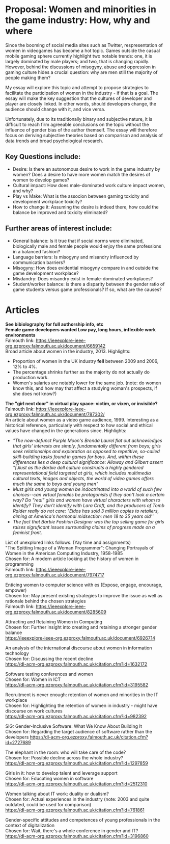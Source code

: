 # Proposal: Women and minorities in the game industry: How, why and where
Since the booming of social media sites such as Twitter, respresentation of women in videogames has become a hot topic. Games outside the casual mobile gaming sphere currently highlight two notable trends: one, it is largely dominated by male players; and two, that is changing rapidly. However, behind the discussions of misogyny, abuse and oppression in gaming culture hides a crucial question: why are men still the majority of people making them?  

My essay will explore this topic and attempt to propose strategies to facilitate the participation of women in the industry - if that is a goal. The essay will make the key suggestion that the cultures of developer and player are closely linked. In other words, should developers change, the audience should change with it, and vice versa.  

Unfortunately, due to its traditionally binary and subjective nature, it is difficult to reach firm agreeable conclusions on the topic without the influence of gender bias of the author themself. The essay will therefore focus on deriving subjective theories based on comparison and analysis of data trends and broad psychological research.  

## Key Questions include:  
* Desire: Is there an autonomous desire to work in the game industry by women? Does a desire to have more women match the desires of women to develop games?  
* Cultural impact: How does male-dominated work culture impact women, and why?  
* Play vs Make: What is the associon between gaming toxicity and development workplace toxicity?  
* How to change it: Assuming the desire is indeed there, how could the balance be improved and toxicity eliminated?  

## Further areas of interest include:
* General balance: Is it true that if social norms were eliminated, biologically male and female people would enjoy the same professions in a balanced fashion?  
* Language barriers: Is misogyny and misandry influenced by communication barriers?  
* Misogyny: How does evidential misogyny compare in and outside the game development workplace?  
* Misdandry: Does misandry exist in female-dominated workplaces?  
* Student/worker balance: is there a disparity between the gender ratio of game students versus game professionals? If so, what are the causes?  

# Articles
**See bibiolography for full authorship info, etc**  
**Female game developers wanted Low pay, long hours, inflexible work environments**  
Falmouth link: https://ieeexplore-ieee-org.ezproxy.falmouth.ac.uk/document/6659142  
Broad article about women in the industry, 2013. Highlights:  
* Proportion of women in the UK industry **fell** between 2009 and 2006, 12% to 4%.  
* The percentage shrinks further as the majority do not actually do production work.  
* Women's salaries are notably lower for the same job. (note: do women know this, and how may that affect a studying woman's prospects, if she does not know?)  

**The "girl next door" in virtual play space: victim, or vixen, or invisible?**  
Falmouth link: https://ieeexplore-ieee-org.ezproxy.falmouth.ac.uk/document/787302/  
An article about women as a video game audience, 1999. Interesting as a historical reference, particularly with respect to how social and ethical values have changed in the generations since. Highlights:  
* *"The now-defunct Purple Moon's Brenda Laurel flat out acknowledges that girls' interests are simply, fundamentally different from boys; girls seek relationships and exploration as opposed to repetitive, so-called skill-building tasks found in games for boys. And, withm these differences lies a deep cultural significance: Alloway and Gilbert assert "[Jlust as the Barbie doll culture constructs a highly gendered representational field targeted at girls, which includes multimedia cultural texts, images and objects, the world of video games offers much the same to boys and young men"*  
* *Must girls and young women be indoctrinated into a world of such few choices--can virtual females be protagonists if they don't look a certain way? Do "real" girls and women have virtual characters with whom to identify? They don't identify with Lara Croft, and the producers of Tomb Raider really do not care: "Eidos has sold 3 million copies to retailers, aiming at America's hormonal midsection: men 18 to 35 years old''*  
* *The fact that Barbie Fashion Designer was the top selling game for girls raises sigruficant issues surrounding claims of progress made on a feminist front.*  

List of unexplored links follows. (Yay time and assignments)  
"The Spitting Image of a Woman Programmer": Changing Portrayals of Women in the American Computing Industry, 1958-1985  
Chosen for: A modern article looking at the history of women in programming  
Falmouth link: https://ieeexplore-ieee-org.ezproxy.falmouth.ac.uk/document/7974717  

Enticing women to computer science with es (Expose, engage, encourage, empower)  
Chosen for: May present existing strategies to improve the issue as well as rationale behind the chosen strategies  
Falmouth link: https://ieeexplore-ieee-org.ezproxy.falmouth.ac.uk/document/8285609  

Attracting and Retaining Women in Computing  
Chosen for: Further insight into creating and retaining a stronger gender balance  
https://ieeexplore-ieee-org.ezproxy.falmouth.ac.uk/document/6926714  

An analysis of the international discourse about women in information technology  
Chosen for: Discussing the recent decline  
https://dl-acm-org.ezproxy.falmouth.ac.uk/citation.cfm?id=1632172  

Software testing conferences and women  
Chosen for: Women in ICT  
https://dl-acm-org.ezproxy.falmouth.ac.uk/citation.cfm?id=3195582  

Recruitment is never enough: retention of women and minorities in the IT workplace  
Chosen for: Highlighting the retention of women in industry - might have discourse on work cultures  
https://dl-acm-org.ezproxy.falmouth.ac.uk/citation.cfm?id=982392  

SIG: Gender-Inclusive Software: What We Know About Building It  
Chosen for: Regarding the target audience of software rather than the developers
https://dl-acm-org.ezproxy.falmouth.ac.uk/citation.cfm?id=2727689  

The elephant in the room: who will take care of the code?  
Chosen for: Possible decline across the whole industry?  
https://dl-acm-org.ezproxy.falmouth.ac.uk/citation.cfm?id=1297859  

Girls in it: how to develop talent and leverage support  
Chosen for: Educating women in software  
https://dl-acm-org.ezproxy.falmouth.ac.uk/citation.cfm?id=2512310  

Women talking about IT work: duality or dualism?  
Chosen for: Actual experiences in the industry (note: 2003 and quite outdated, could be used for comparison)  
https://dl-acm-org.ezproxy.falmouth.ac.uk/citation.cfm?id=761861  

Gender-specific attitudes and competences of young professionals in the context of digitalization  
Chosen for: Wait, there's a whole conference in gender and IT?  
https://dl-acm-org.ezproxy.falmouth.ac.uk/citation.cfm?id=3196860  